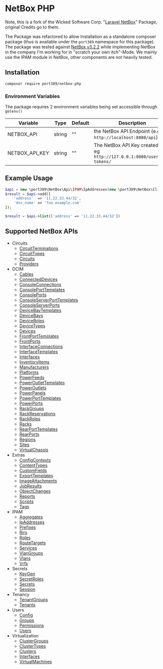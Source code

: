 # NetBox PHP

Note, this is a fork of the Wicked Software Corp. "[Laravel NetBox](https://github.com/wickedsoft/laravel-netbox)" Package, original Credits go to them.

The Package was refactored to allow Installation as a standalone composer package (thus is available under the `port389` namespace for this package). The package was tested against [NetBox v3.2.2](https://github.com/netbox-community/netbox/releases/tag/v3.2.2) while implementing NetBox in the company I'm working for in "scratch your own itch"-Mode. We mainly use the IPAM module in NetBox, other components are not heavily tested.

## Installation

```bash
composer require port389/netbox-php
```

### Environment Variables

The package requires 2 environment variables being set accessible through `getenv()`

| Variable        | Type   | Default |  Description                                                                |
|-----------------|--------|---------|-----------------------------------------------------------------------------|
| NETBOX_API      | string | ""      | the NetBox API Endpoint (e.g. `http://localhost:8080/api`)                  |
| NETBOX_API_KEY  | string | ""      | The NetBox API Key created from eg `http://127.0.0.1:8080/user/api-tokens/` |

## Example Usage

```php
$api = new \port389\NetBox\Api\IPAM\IpAddresses(new \port389\NetBox\Client());
$result = $api->add([
    'address'  => '11.22.33.44/32',
    'dns_name' => 'foo.example.com'
]);

$result = $api->list(['address' => '11.22.33.44/32'])
```

## Supported NetBox APIs

* Circuits
  * [CircuitTerminations](src/Api/Circuits/CircuitTerminations.php)
  * [CircuitTypes](src/Api/Circuits/CircuitTypes.php)
  * [Circuits](src/Api/Circuits/Circuits.php)
  * [Providers](src/Api/Circuits/Providers.php)
* DCIM
  * [Cables](src/Api/DCIM/Cables.php)
  * [ConnectedDevices](src/Api/DCIM/ConnectedDevices.php)
  * [ConsoleConnections](src/Api/DCIM/ConsoleConnections.php)
  * [ConsolePortTemplates](src/Api/DCIM/ConsolePortTemplates.php)
  * [ConsolePorts](src/Api/DCIM/ConsolePorts.php)
  * [ConsoleServerPortTemplates](src/Api/DCIM/ConsoleServerPortTemplates.php)
  * [ConsoleServerPorts](src/Api/DCIM/ConsoleServerPorts.php)
  * [DeviceBayTemplates](src/Api/DCIM/DeviceBayTemplates.php)
  * [DeviceBays](src/Api/DCIM/DeviceBays.php)
  * [DeviceRoles](src/Api/DCIM/DeviceRoles.php)
  * [DeviceTypes](src/Api/DCIM/DeviceTypes.php)
  * [Devices](src/Api/DCIM/Devices.php)
  * [FrontPortTemplates](src/Api/DCIM/FrontPortTemplates.php)
  * [FrontPorts](src/Api/DCIM/FrontPorts.php)
  * [InterfaceConnections](src/Api/DCIM/InterfaceConnections.php)
  * [InterfaceTemplates](src/Api/DCIM/InterfaceTemplates.php)
  * [Interfaces](src/Api/DCIM/Interfaces.php)
  * [InventoryItems](src/Api/DCIM/InventoryItems.php)
  * [Manufacturers](src/Api/DCIM/Manufacturers.php)
  * [Platforms](src/Api/DCIM/Platforms.php)
  * [PowerFeeds](src/Api/DCIM/PowerFeeds.php)
  * [PowerOutletTemplates](src/Api/DCIM/PowerOutletTemplates.php)
  * [PowerOutlets](src/Api/DCIM/PowerOutlets.php)
  * [PowerPanels](src/Api/DCIM/PowerPanels.php)
  * [PowerPortTemplates](src/Api/DCIM/PowerPortTemplates.php)
  * [PowerPorts](src/Api/DCIM/PowerPorts.php)
  * [RackGroups](src/Api/DCIM/RackGroups.php)
  * [RackReservations](src/Api/DCIM/RackReservations.php)
  * [RackRoles](src/Api/DCIM/RackRoles.php)
  * [Racks](src/Api/DCIM/Racks.php)
  * [RearPortTemplates](src/Api/DCIM/RearPortTemplates.php)
  * [RearPorts](src/Api/DCIM/RearPorts.php)
  * [Regions](src/Api/DCIM/Regions.php)
  * [Sites](src/Api/DCIM/Sites.php)
  * [VirtualChassis](src/Api/DCIM/VirtualChassis.php)
* Extras
  * [ConfigContexts](src/Api/Extras/ConfigContexts.php)
  * [ContentTypes](src/Api/Extras/ContentTypes.php)
  * [CustomFields](src/Api/Extras/CustomFields.php)
  * [ExportTemplates](src/Api/Extras/ExportTemplates.php)
  * [ImageAttachments](src/Api/Extras/ImageAttachments.php)
  * [JobResults](src/Api/Extras/JobResults.php)
  * [ObjectChanges](src/Api/Extras/ObjectChanges.php)
  * [Reports](src/Api/Extras/Reports.php)
  * [Scripts](src/Api/Extras/Scripts.php)
  * [Tags](src/Api/Extras/Tags.php)
* IPAM
  * [Aggregates](src/Api/IPAM/Aggregates.php)
  * [IpAddresses](src/Api/IPAM/IpAddresses.php)
  * [Prefixes](src/Api/IPAM/Prefixes.php)
  * [Rirs](src/Api/IPAM/Rirs.php)
  * [Roles](src/Api/IPAM/Roles.php)
  * [RouteTargets](src/Api/IPAM/RouteTargets.php)
  * [Services](src/Api/IPAM/Services.php)
  * [VlanGroups](src/Api/IPAM/VlanGroups.php)
  * [Vlans](src/Api/IPAM/Vlans.php)
  * [Vrfs](src/Api/IPAM/Vrfs.php)
* Secrets
  * [KeyGen](src/Api/Secrets/KeyGen.php)
  * [SecretRoles](src/Api/Secrets/SecretRoles.php)
  * [Secrets](src/Api/Secrets/Secrets.php)
  * [Session](src/Api/Secrets/Session.php)
* Tenancy
  * [TenantGroups](src/Api/Tenancy/TenantGroups.php)
  * [Tenants](src/Api/Tenancy/Tenants.php)
* Users
  * [Config](src/Api/Users/Config.php)
  * [Groups](src/Api/Users/Groups.php)
  * [Permissions](src/Api/Users/Permissions.php)
  * [Users](src/Api/Users/Users.php)
* Virtualization
  * [ClusterGroups](src/Api/Virtualization/ClusterGroups.php)
  * [ClusterTypes](src/Api/Virtualization/ClusterTypes.php)
  * [Clusters](src/Api/Virtualization/Clusters.php)
  * [Interfaces](src/Api/Virtualization/Interfaces.php)
  * [VirtualMachines](src/Api/Virtualization/VirtualMachines.php)



